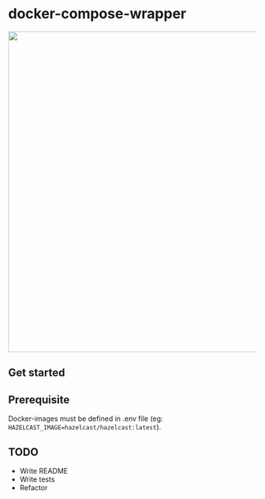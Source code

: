 # docker-compose-wrapper
<img width="650" src="https://thumbs.gfycat.com/UnsungSnarlingArcticwolf-size_restricted.gif"/>

## Get started


## Prerequisite
Docker-images must be defined in .env file (eg: `HAZELCAST_IMAGE=hazelcast/hazelcast:latest`).

## TODO
- Write README
- Write tests
- Refactor

